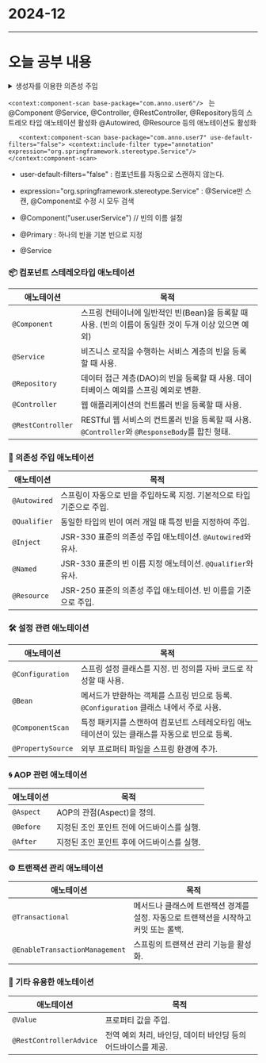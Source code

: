 # 2024-12
---

# 오늘 공부 내용

<details>
  <summary>생성자를 이용한 의존성 주입</summary>

  ```java
package com.anno.user1;

import org.springframework.beans.factory.annotation.Autowired;

public class User2 {

  private UserService userService;

  // 생성자를 이용한 의존성 주입
  // 스프링 5.1 이상부터는 <context:annotation-config />가 설정되어 있는 경우 생성자를 이용한 의존성 주입에서 @Autowired 생략가능
  @Autowired
  public User2(UserService userService) {
    this.userService = userService;
  }

  public void write() {
    String s = userService.message();

    System.out.println("-- 애노테이션 : 생성자를 이용한 의존관계 설정 -- ");
    System.out.println(s);
  }
}
   ```

</details>

`<context:component-scan base-package="com.anno.user6"/> ` 는 
@Component @Service, @Controller, @RestController, @Repository등의 스트레오 타입 애노테이션 활성화 
@Autowired, @Resource 등의 애노테이션도 활성화 

`	<context:component-scan base-package="com.anno.user7" use-default-filters="false">
		<context:include-filter type="annotation" expression="org.springframework.stereotype.Service"/>
	</context:component-scan>`
- user-default-filters="false" : 컴포넌트를 자동으로 스캔하지 않는다. 
- expression="org.springframework.stereotype.Service" : @Service만 스캔, @Component로 수정 시 모두 검색 

- @Component("user.userService") // 빈의 이름 설정
- @Primary : 하나의 빈을 기본 빈으로 지정 
- @Service 

### 📦 컴포넌트 스테레오타입 애노테이션

| **애노테이션**      | **목적**                                                                  |
|---------------------|-------------------------------------------------------------------------|
| `@Component`        | 스프링 컨테이너에 일반적인 빈(Bean)을 등록할 때 사용. (빈의 이름이 동일한 것이 두개 이상 있으면 예외)          |
| `@Service`          | 비즈니스 로직을 수행하는 서비스 계층의 빈을 등록할 때 사용.                                      |
| `@Repository`       | 데이터 접근 계층(DAO)의 빈을 등록할 때 사용. 데이터베이스 예외를 스프링 예외로 변환.                     |
| `@Controller`       | 웹 애플리케이션의 컨트롤러 빈을 등록할 때 사용.                                             |
| `@RestController`   | RESTful 웹 서비스의 컨트롤러 빈을 등록할 때 사용. `@Controller`와 `@ResponseBody`를 합친 형태. |

### 🔗 의존성 주입 애노테이션

| **애노테이션**      | **목적**                                                                                       |
|---------------------|------------------------------------------------------------------------------------------------|
| `@Autowired`        | 스프링이 자동으로 빈을 주입하도록 지정. 기본적으로 타입 기준으로 주입.                           |
| `@Qualifier`        | 동일한 타입의 빈이 여러 개일 때 특정 빈을 지정하여 주입.                                         |
| `@Inject`           | JSR-330 표준의 의존성 주입 애노테이션. `@Autowired`와 유사.                                     |
| `@Named`            | JSR-330 표준의 빈 이름 지정 애노테이션. `@Qualifier`와 유사.                                    |
| `@Resource`         | JSR-250 표준의 의존성 주입 애노테이션. 빈 이름을 기준으로 주입.                                   |

### 🛠️ 설정 관련 애노테이션

| **애노테이션**      | **목적**                                                                                       |
|---------------------|------------------------------------------------------------------------------------------------|
| `@Configuration`    | 스프링 설정 클래스를 지정. 빈 정의를 자바 코드로 작성할 때 사용.                                |
| `@Bean`             | 메서드가 반환하는 객체를 스프링 빈으로 등록. `@Configuration` 클래스 내에서 주로 사용.           |
| `@ComponentScan`    | 특정 패키지를 스캔하여 컴포넌트 스테레오타입 애노테이션이 있는 클래스를 자동으로 빈으로 등록.    |
| `@PropertySource`   | 외부 프로퍼티 파일을 스프링 환경에 추가.                                                     |

### 🌀 AOP 관련 애노테이션

| **애노테이션**      | **목적**                                                                                       |
|---------------------|------------------------------------------------------------------------------------------------|
| `@Aspect`           | AOP의 관점(Aspect)을 정의.                                                                       |
| `@Before`           | 지정된 조인 포인트 전에 어드바이스를 실행.                                                        |
| `@After`            | 지정된 조인 포인트 후에 어드바이스를 실행.                                                        |

### ⚙️ 트랜잭션 관리 애노테이션

| **애노테이션**      | **목적**                                                                                       |
|---------------------|------------------------------------------------------------------------------------------------|
| `@Transactional`    | 메서드나 클래스에 트랜잭션 경계를 설정. 자동으로 트랜잭션을 시작하고 커밋 또는 롤백.              |
| `@EnableTransactionManagement` | 스프링의 트랜잭션 관리 기능을 활성화.                                           |

### 🧰 기타 유용한 애노테이션

| **애노테이션**      | **목적**                                                                                       |
|---------------------|------------------------------------------------------------------------------------------------|
| `@Value`            | 프로퍼티 값을 주입.                                                                             |
| `@RestControllerAdvice` | 전역 예외 처리, 바인딩, 데이터 바인딩 등의 어드바이스를 제공.                                  |

